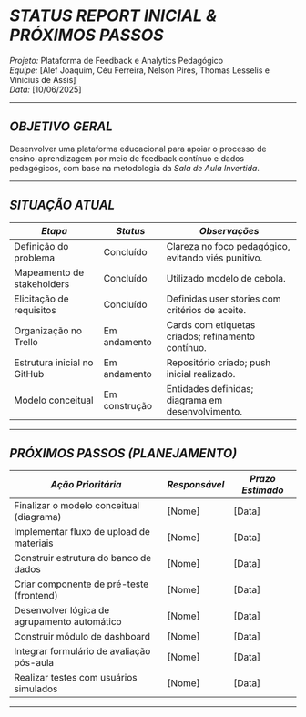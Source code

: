 # *STATUS REPORT INICIAL & PRÓXIMOS PASSOS*  
*Projeto:* Plataforma de Feedback e Analytics Pedagógico  
*Equipe:* [Alef Joaquim, Céu Ferreira, Nelson Pires, Thomas Lesselis e Vinicius de Assis]  
*Data:* [10/06/2025]  

---

## *OBJETIVO GERAL*  
Desenvolver uma plataforma educacional para apoiar o processo de ensino-aprendizagem por meio de feedback contínuo e dados pedagógicos, com base na metodologia da *Sala de Aula Invertida*.  

---

## *SITUAÇÃO ATUAL*  

| *Etapa*                     | *Status*       | *Observações*                                      |  
|-------------------------------|------------------|------------------------------------------------------|  
| Definição do problema         | Concluído        | Clareza no foco pedagógico, evitando viés punitivo.  |  
| Mapeamento de stakeholders    | Concluído        | Utilizado modelo de cebola.                          |  
| Elicitação de requisitos       | Concluído        | Definidas user stories com critérios de aceite.      |  
| Organização no Trello          | Em andamento     | Cards com etiquetas criados; refinamento contínuo.   |  
| Estrutura inicial no GitHub    | Em andamento     | Repositório criado; push inicial realizado.        |  
| Modelo conceitual              | Em construção    | Entidades definidas; diagrama em desenvolvimento.    |  

---

## *PRÓXIMOS PASSOS (PLANEJAMENTO)*  

| *Ação Prioritária*                          | *Responsável* | *Prazo Estimado* |  
|-----------------------------------------------|-----------------|--------------------|  
| Finalizar o modelo conceitual (diagrama)      | [Nome]          | [Data]             |  
| Implementar fluxo de upload de materiais      | [Nome]          | [Data]             |  
| Construir estrutura do banco de dados         | [Nome]          | [Data]             |  
| Criar componente de pré-teste (frontend)      | [Nome]          | [Data]             |  
| Desenvolver lógica de agrupamento automático  | [Nome]          | [Data]             |  
| Construir módulo de dashboard                 | [Nome]          | [Data]             |  
| Integrar formulário de avaliação pós-aula     | [Nome]          | [Data]             |  
| Realizar testes com usuários simulados        | [Nome]          | [Data]             |  

---

